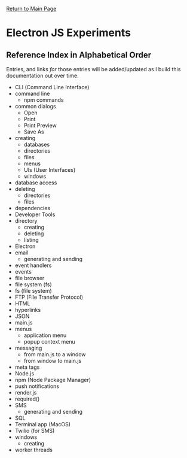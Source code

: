 [Return to Main Page](https://github.com/OrvilleChomer/electronjs-experiments)

# Electron JS Experiments
## Reference Index in Alphabetical Order

Entries, and links *for* those entries will be added/updated as I build this documentation out over time.

- CLI (Command Line Interface)
- command line
  - npm commands
- common dialogs
  - Open
  - Print
  - Print Preview
  - Save As
- creating
  - databases
  - directories
  - files
  - menus
  - UIs (User Interfaces)
  - windows
- database access
- deleting
  - directories
  - files
- dependencies 
- Developer Tools
- directory
  - creating
  - deleting
  - listing
- Electron
- email
  - generating and sending
- event handlers
- events
- file browser
- file system (fs)
- fs (file system)
- FTP (File Transfer Protocol)
- HTML
- hyperlinks
- JSON
- main.js
- menus
  - application menu
  - popup context menu
- messaging
  - from main.js to a window
  - from window to main.js
- meta tags
- Node.js
- npm (Node Package Manager)
- push notifications
- render.js
- required()
- SMS
  - generating and sending
- SQL
- Terminal app (MacOS)
- Twilio (for SMS)
- windows
  - creating
- worker threads
